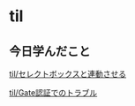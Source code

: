 # til

## 今日学んだこと

[til/セレクトボックスと連動させる](https://github.com/tokiohamamatsu/til/blob/master/Javascript/%E3%82%BB%E3%83%AC%E3%82%AF%E3%83%88%E3%83%9C%E3%83%83%E3%82%AF%E3%82%B9%E3%81%A8%E9%80%A3%E5%8B%95%E3%81%95%E3%81%9B%E3%82%8B.md)

[til/Gate認証でのトラブル](https://github.com/tokiohamamatsu/til/blob/master/laravel/Gate%E8%AA%8D%E8%A8%BC%E3%81%A7%E3%81%AE%E3%83%88%E3%83%A9%E3%83%96%E3%83%AB.md)